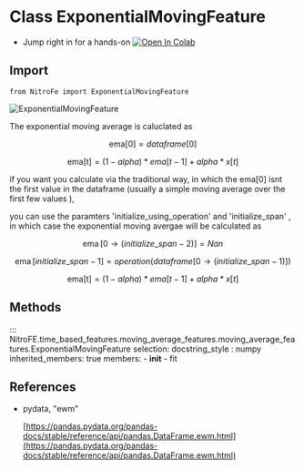 

# Class ExponentialMovingFeature

* Jump right in for a hands-on [![Open In Colab](https://camo.githubusercontent.com/52feade06f2fecbf006889a904d221e6a730c194/68747470733a2f2f636f6c61622e72657365617263682e676f6f676c652e636f6d2f6173736574732f636f6c61622d62616467652e737667)](https://colab.research.google.com/drive/1QCmszvpWErCk9_u4rzeoEWRDgV63i0H0?usp=sharing)

## Import
`
from NitroFe import ExponentialMovingFeature
`

![ExponentialMovingFeature](https://media.giphy.com/media/kittGjKLRM6IZJSmRK/giphy.gif)

The exponential moving average is caluclated as

$$
\operatorname{ema[0]} = dataframe[0]
$$

$$
\operatorname{ema[t]} = (1-alpha)*ema[t-1] + alpha*x[t]
$$


if you want you calculate via the traditional way, in which the ema[0] isnt the first value in the dataframe
(usually a simple moving average over the first few values ), 

you can use the paramters 'initialize_using_operation' and 'initialize_span' ,
in which case the exponential moving avergae will be calculated as

$$
\operatorname{ema}[0 \to (initialize\_span - 2)] = Nan
$$

$$
\operatorname{ema}[initialize\_span - 1] = operation( dataframe[0 \to (initialize\_span-1) ] )
$$

$$
\operatorname{ema[t]} = (1-alpha)*ema[t-1] + alpha*x[t]
$$

## Methods

::: NitroFE.time_based_features.moving_average_features.moving_average_features.ExponentialMovingFeature
    selection:
        docstring_style : numpy
        inherited_members: true
        members:
        - __init__
        - fit

References
----------
*  pydata, "ewm"

    [https://pandas.pydata.org/pandas-docs/stable/reference/api/pandas.DataFrame.ewm.html](https://pandas.pydata.org/pandas-docs/stable/reference/api/pandas.DataFrame.ewm.html)